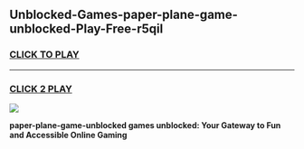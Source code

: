 
## Unblocked-Games-paper-plane-game-unblocked-Play-Free-r5qil
<h3>
<a href="https://premium76.site?title=paper-plane-game-unblocked&ref=23A">CLICK TO PLAY</a></h3>
<hr>

<h3>
<a href="https://premium76.site?title=paper-plane-game-unblocked&ref=23A">CLICK 2 PLAY</a>
  
</h3>

<a href="https://premium76.site?title=paper-plane-game-unblocked&ref=23A"><img src="https://clearcache.store/games.png"></a>


**paper-plane-game-unblocked games unblocked: Your Gateway to Fun and Accessible Online Gaming**
